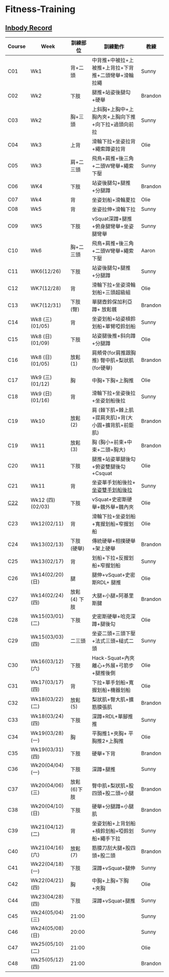 # Fitness-Training

## [Inbody Record](https://github.com/YenKang/Fitness-Training/blob/main/InBody%20Review.md)

Course        | Week | 訓練部位 | 訓練動作 | 教練
------------  | ----  | ---  | ---  | ---
C01    | Wk1 |  背+二頭 | 中背推+中被拉+上被推+上背拉+下背推+二頭彎舉+滑輪拉繩 | Sunny
C02    | Wk2 |  下肢   |  腿推+站姿後腿勾+硬舉 | Brandon
C03    | Wk2 |  胸+三頭|  上斜胸+上胸中+上胸內夾+上胸向下推 +向下拉+過頭向前拉| Sunny 
C04    | Wk3 |  上背   |  滑輪下拉+坐姿拉背+繩索蹲姿拉背   | Olie
C05    | Wk3 |  肩+二三頭 |  飛鳥+肩推+後三角+二頭W彎舉+繩索下壓 | Sunny
C06    | WK4 |  下肢   |  站姿後腿勾+腿推+分腿蹲 | Brandon 
C07    | Wk4 |  背     |  坐姿划船+滑輪夏拉 | Olie
C08    | Wk5 |  背  |  坐姿拉伸+滑輪下拉 | Sunny
C09    | WK5 |  下肢   |  vSquat深蹲+腿推+俯身腿彎舉+坐姿腿彎舉 | Sunny 
C10    | Wk6 |  胸+二三頭  |  飛鳥+肩推+後三角+二頭W彎舉+繩索下壓 | Aaron
C11    | WK6(12/26) |  下肢   |  站姿後腿勾+腿推+分腿蹲 | Sunny
C12    | WK7(12/28) |  背   | 滑輪下拉+坐姿滑輪划船+三頭超級組 | Olie
C13    | WK7(12/31) |  下肢(臀)   |  單腿壺鈴保加利亞蹲+ 放鬆髖 | Brandon 
C14    | Wk8 (三) (01/05)|   背   |  坐姿划船+站姿槓鈴划船+單臂啞鈴划船    | Sunny
C15    | Wk8 (日) (01/09)|   下肢   | 站姿腿後推+斜向蹲+分腿蹲   | Olie
C16    | Wk8 (日) (01/05)|   放鬆(1)   |  肩頰骨(for肩推跟胸推) 臀中肌+梨狀肌(for硬舉)   | Brandon
C17    | Wk9 (三) (01/12)|   胸  |   中胸+下胸+上胸推   | Olie
C18    | Wk9 (日) (01/16)|   背   |  滑輪下拉+坐姿後拉+坐姿划船後拉    | Sunny
C19    | Wk10 |   放鬆(2)  | 肩 (棘下肌+棘上肌+提肩夾肌)+背(大小圓+擴背肌+前鉅肌) | Brandon
C19    | Wk11 |   放鬆(3)  | 胸 (胸小+前束+中束+二頭+胸大)   | Brandon
C20    | Wk11 |   下肢  | 腿推+站姿單腿後勾+俯姿雙腿後勾+Csquat  | Olie
C21    | Wk11 |   背  | 坐姿單手划船後拉+ [坐姿雙手划船後拉](https://www.youtube.com/watch?v=hI2bBv42xEo&t=102s&ab_channel=%E9%A1%8F%E6%85%B7)   | Sunny
[C22](https://github.com/YenKang/Fitness-Training/blob/main/Course/%5BC22%5D%E4%B8%8B%E8%82%A2.md)    | Wk12 (四) (02/03)|   下肢  | vSquat+史密斯硬舉+髖外舉+髖內夾    | Olie
C23    | Wk12(02/11) |  背  | 滑輪下拉+坐姿划船+寬握划船+窄握划船  | Olie
C24    | Wk13(02/13) |  下肢(硬舉)  | 傳統硬舉+相撲硬舉+架上硬舉  | Brandon
C25    | Wk13(02/17) |  背  | 划船+下拉+反握划船+窄握划船   | Sunny
C26    | Wk14(02/20)(日) | 腿   | 腿伸+vSquat+史密斯RDL+ 腿推  | Olie
C27    | Wk14(02/24)(四) | 放鬆(4) 下肢 | 大腿+小腿+阿基里斯腱  | Brandon
C28    | Wk15(03/01)(二) | 下肢 | 史密斯硬舉+哈克深蹲+腿後勾  | Olie
C29    | Wk15(03/03)(四) | 二三頭| 坐姿二頭+三頭下壓+法式三頭+槌式二頭 | Sunny
C30    | Wk16(03/12)(六) | 下肢| Hack-Squat+內夾離心+外展+弓箭步+腿推後側 | Olie
C31     | Wk17(03/17)(四) | 背| 下拉+單手划船+寬握划船+機器划船 | Olie
C32     | Wk18(03/22)(二) | 放鬆(5)| 梨狀肌+臀大肌+擴筋膜張肌 | Brandon
C33    | Wk18(03/24)(四) | 下肢 | 深蹲+RDL+單腳推推|  Sunny
C34    | Wk19(03/28)(一) | 胸 | 平胸推1+夾胸+ 平胸推2+上胸推  | Olie
C35    | Wk19(03/31)(四) | 下肢 | 硬舉+下背 | Brandon
C36    | Wk20(04/04)(一) | 下肢 | 深蹲+腿推 | Sunny
C37    | Wk20(04/06)(三) |  放鬆(6)下肢 |  臀中肌+梨狀肌+股四頭+股二頭+小腿 | Brandon
C38    | Wk20(04/10)(日) | 下肢 | 硬舉+分腿蹲+小腿肌 | Brandon
C39    | Wk21(04/12)(二) | 背  | 坐姿划船+上背划船+槓鈴划船+啞鈴划船+繩手下拉 | Sunny
C40    | Wk21(04/16)(六) | 放鬆(7) | 筋膜刀刮大腿+股四頭+股二頭  | Brandon
C41    | Wk22(04/18)(一) | 下肢 |深蹲+vSquat+腿伸  | Sunny
C42    | Wk22(04/21)(四) | 胸 | 中胸+上胸+下胸+夾胸  | Olie
C44    | Wk23(04/28)(四) | 下肢  | 深蹲+vSquat+腿推  | Sunny
C45    | Wk24(05/04)(三) | 21:00  |  | Sunny
C46    | Wk24(05/08)(日) | 20:00  |  | Sunny
C47    | Wk25(05/10)(二) | 21:00  |  | Olie
C48    | Wk25(05/12)(四) | 21:00  |  | Brandon




